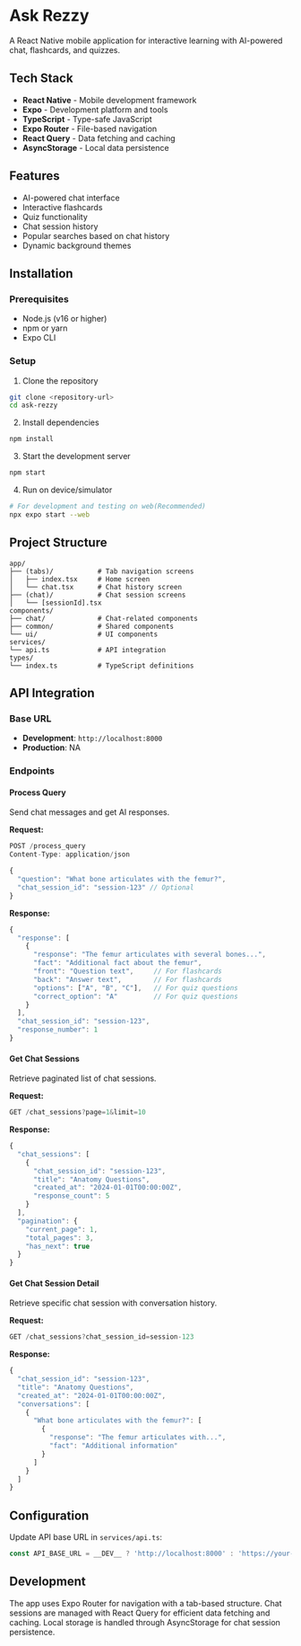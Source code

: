 # Ask Rezzy

A React Native mobile application for interactive learning with AI-powered chat, flashcards, and quizzes.

## Tech Stack

- **React Native** - Mobile development framework
- **Expo** - Development platform and tools
- **TypeScript** - Type-safe JavaScript
- **Expo Router** - File-based navigation
- **React Query** - Data fetching and caching
- **AsyncStorage** - Local data persistence

## Features

- AI-powered chat interface
- Interactive flashcards
- Quiz functionality
- Chat session history
- Popular searches based on chat history
- Dynamic background themes

## Installation

### Prerequisites

- Node.js (v16 or higher)
- npm or yarn
- Expo CLI

### Setup

1. Clone the repository
```bash
git clone <repository-url>
cd ask-rezzy
```

2. Install dependencies
```bash
npm install
```

3. Start the development server
```bash
npm start
```

4. Run on device/simulator
```bash
# For development and testing on web(Recommended)
npx expo start --web
```

## Project Structure

```
app/
├── (tabs)/           # Tab navigation screens
│   ├── index.tsx     # Home screen
│   └── chat.tsx      # Chat history screen
├── (chat)/           # Chat session screens
│   └── [sessionId].tsx
components/
├── chat/             # Chat-related components
├── common/           # Shared components
└── ui/               # UI components
services/
└── api.ts            # API integration
types/
└── index.ts          # TypeScript definitions
```

## API Integration

### Base URL
- **Development**: `http://localhost:8000`
- **Production**: NA

### Endpoints

#### Process Query
Send chat messages and get AI responses.

**Request:**
```typescript
POST /process_query
Content-Type: application/json

{
  "question": "What bone articulates with the femur?",
  "chat_session_id": "session-123" // Optional
}
```

**Response:**
```typescript
{
  "response": [
    {
      "response": "The femur articulates with several bones...",
      "fact": "Additional fact about the femur",
      "front": "Question text",     // For flashcards
      "back": "Answer text",        // For flashcards
      "options": ["A", "B", "C"],   // For quiz questions
      "correct_option": "A"         // For quiz questions
    }
  ],
  "chat_session_id": "session-123",
  "response_number": 1
}
```

#### Get Chat Sessions
Retrieve paginated list of chat sessions.

**Request:**
```typescript
GET /chat_sessions?page=1&limit=10
```

**Response:**
```typescript
{
  "chat_sessions": [
    {
      "chat_session_id": "session-123",
      "title": "Anatomy Questions",
      "created_at": "2024-01-01T00:00:00Z",
      "response_count": 5
    }
  ],
  "pagination": {
    "current_page": 1,
    "total_pages": 3,
    "has_next": true
  }
}
```

#### Get Chat Session Detail
Retrieve specific chat session with conversation history.

**Request:**
```typescript
GET /chat_sessions?chat_session_id=session-123
```

**Response:**
```typescript
{
  "chat_session_id": "session-123",
  "title": "Anatomy Questions",
  "created_at": "2024-01-01T00:00:00Z",
  "conversations": [
    {
      "What bone articulates with the femur?": [
        {
          "response": "The femur articulates with...",
          "fact": "Additional information"
        }
      ]
    }
  ]
}
```

## Configuration

Update API base URL in `services/api.ts`:
```typescript
const API_BASE_URL = __DEV__ ? 'http://localhost:8000' : 'https://your-production-api.com';
```

## Development

The app uses Expo Router for navigation with a tab-based structure. Chat sessions are managed with React Query for efficient data fetching and caching. Local storage is handled through AsyncStorage for chat session persistence.